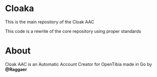 # Cloaka

This is the main repository of the Cloak AAC

This code is a rewrite of the core repository using proper standards

# About

Cloak AAC is an Automatic Account Creator for OpenTibia made in Go by **@Raggaer**